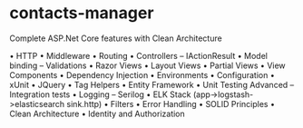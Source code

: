 # contacts-manager
Complete ASP.Net Core features with Clean Architecture

•	HTTP
•	Middleware
•	Routing
•	Controllers – IActionResult
•	Model binding – Validations
•	Razor Views
•	Layout Views
•	Partial Views
•	View Components
•	Dependency Injection
•	Environments
•	Configuration
•	xUnit
•	JQuery
•	Tag Helpers
•	Entity Framework
•	Unit Testing Advanced – Integration tests
•	Logging – Serilog
•	ELK Stack (app->logstash->elasticsearch sink.http)
•	Filters
•	Error Handling
•	SOLID Principles
•	Clean Architecture
•	Identity and Authorization
